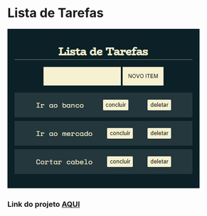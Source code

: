 # Lista de Tarefas

<img src="https://github.com/LeonarDev/Autoplay/blob/main/projeto_lista_de_tarefas/example.PNG?raw=true">

### Link do projeto [AQUI](https://codepen.io/leonardev/pen/XWpXgMQ)